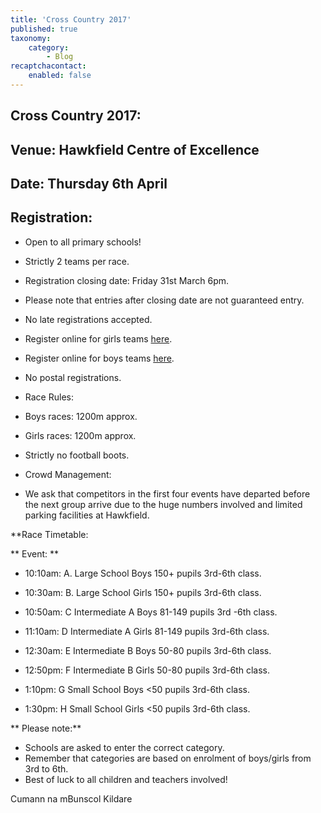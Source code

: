 ```yaml
---
title: 'Cross Country 2017'
published: true
taxonomy:
    category:
        - Blog
recaptchacontact:
    enabled: false
---
```


## Cross Country 2017:

## Venue: Hawkfield Centre of Excellence

## Date: Thursday 6th April

## Registration:

* Open to all primary schools!
* Strictly 2 teams per race.
* Registration closing date: Friday 31st March 6pm.
* Please note that entries after closing date are not guaranteed entry. 
* No late registrations accepted.
* Register online for girls teams [here](https://cumannnambunscolchilldara.wufoo.com/forms/s8qv2r70fcul0s/).
* Register online for boys teams [here](https://cumannnambunscolchilldara.wufoo.com/forms/pnzvuqo0xui01e/).
* No postal registrations.

* Race Rules:
* Boys races: 1200m approx.
* Girls races: 1200m approx.
* Strictly no football boots.

* Crowd Management:

* We ask that competitors in the first four events have departed before the next group arrive due to the huge numbers involved and limited parking facilities at Hawkfield.

**Race Timetable:

** Event: **

* 10:10am: A. Large School Boys 150+ pupils 3rd-6th class.

* 10:30am: B. Large School Girls 150+ pupils 3rd-6th class.

* 10:50am: C Intermediate A Boys 81-149 pupils 3rd -6th class.

* 11:10am: D Intermediate  A Girls 81-149 pupils 3rd-6th class.

* 12:30am: E Intermediate B Boys 50-80 pupils 3rd-6th class.

* 12:50pm: F Intermediate B Girls 50-80 pupils 3rd-6th class. 

* 1:10pm: G Small School Boys <50 pupils 3rd-6th class.

* 1:30pm: H Small School Girls <50 pupils 3rd-6th class.

** Please note:**
* Schools are asked to enter the correct category.
* Remember that categories are based on enrolment of boys/girls from 3rd to 6th.
* Best of luck to all children and teachers involved! 

Cumann na mBunscol Kildare

